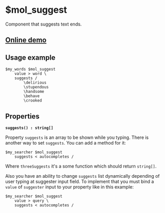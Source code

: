 # $mol_suggest

Component that suggests text ends.

## [Online demo](http://eigenmethod.github.io/mol/#demo=mol_suggest_demo)

## Usage example
```
$my_words $mol_suggest
	value > word \
	suggests /
		\delirious
		\stupendous
		\handsome
		\behave
		\crooked
```

## Properties

**`suggests() : string[]`**

Property `suggests` is an array to be shown while you typing.
There is another way to set `suggests`. You can add a method for it:
```
$my_searcher $mol_suggest
	suggests < autocompletes /
```
Where `threeSuggests` it's a some function which should return `string[]`.

Also you have an ability to change `suggests` list dynamically depending of user typing at suggester input field.
To implement that you must bind a `value` of `suggester` input to your property like in this example:
``` 
$my_searcher $mol_suggest
	value > query \
	suggests < autocompletes /
```
